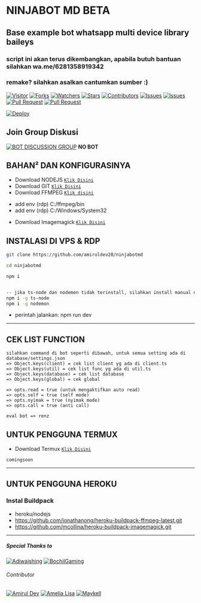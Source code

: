 # NINJABOT MD BETA
## Base example bot whatsapp multi device library baileys
### script ini akan terus dikembangkan, apabila butuh bantuan silahkan wa.me/6281358919342

### remake? silahkan asalkan cantumkan sumber :)
<a href="https://visitor-badge.glitch.me/badge?page_id=amiruldev20/ninjabotmd"><img title="Visitor" src="https://visitor-badge.glitch.me/badge?page_id=amiruldev20/ninjabotmd"></a>
<a href="https://github.com/amiruldev20/ninjabotmd/network/members"><img title="Forks" src="https://img.shields.io/github/forks/amiruldev20/ninjabotmd?label=Forks&color=blue&style=flat-square"></a>
<a href="https://github.com/amiruldev20/ninjabotmd/watchers"><img title="Watchers" src="https://img.shields.io/github/watchers/amiruldev20/ninjabotmd?label=Watchers&color=green&style=flat-square"></a>
<a href="https://github.com/amiruldev20/ninjabotmd/stargazers"><img title="Stars" src="https://img.shields.io/github/stars/amiruldev20/ninjabotmd?label=Stars&color=yellow&style=flat-square"></a>
<a href="https://github.com/amiruldev20/ninjabotmd/graphs/contributors"><img title="Contributors" src="https://img.shields.io/github/contributors/amiruldev20/ninjabotmd?label=Contributors&color=blue&style=flat-square"></a>
<a href="https://github.com/amiruldev20/ninjabotmd/issues"><img title="Issues" src="https://img.shields.io/github/issues/amiruldev20/ninjabotmd?label=Issues&color=success&style=flat-square"></a>
<a href="https://github.com/Fokusdotid/bersama/issues?q=is%3Aissue+is%3Aclosed"><img title="Issues" src="https://img.shields.io/github/issues-closed/Fokusdotid/bersama?label=Issues&color=red&style=flat-square"></a>
<a href="https://github.com/Fokusdotid/bersama/pulls"><img title="Pull Request" src="https://img.shields.io/github/issues-pr/Fokusdotid/bersama?label=PullRequest&color=success&style=flat-square"></a>
<a href="https://github.com/Fokusdotid/bersama/pulls?q=is%3Apr+is%3Aclosed"><img title="Pull Request" src="https://img.shields.io/github/issues-pr-closed/Fokusdotid/bersama?label=PullRequest&color=red&style=flat-square"></a>


[![Deploy](https://www.herokucdn.com/deploy/button.svg)](https://heroku.com/deploy?template=https://github.com/amiruldev20/ninjabotmd)
## Join Group Diskusi
[![BOT DISCUSSION GROUP](https://img.shields.io/badge/WhatsApp%20Group-25D366?style=for-the-badge&logo=whatsapp&logoColor=white)](https://chat.whatsapp.com/EDfrTs6MhuRLT0kIdpb848) 
**NO BOT**

## BAHAN² DAN KONFIGURASINYA

* Download NODEJS [`Klik Disini`](https://nodejs.org/en/download/)
* Download GIT [`Klik Disini`](https://git-scm.com/downloads)
* Download FFMPEG [`Klik disini`](https://filetransfer.io/data-package/M01DGQhS#link)
 - add env (rdp) C:/ffmpeg/bin
 - add env (rdp) C:/Windows/System32
* Download Imagemagick [`Klik Disini`](https://imagemagick.org/script/download.php)

## INSTALASI DI VPS & RDP

```bash
git clone https://github.com/amiruldev20/ninjabotmd

cd ninjabotmd

npm i


-- jika ts-node dan nodemon tidak terinstall, silahkan install manual dengan command dibawah
npm i -g ts-node
npm i -g nodemon
```
* perintah jalankan: npm run dev
---------

## CEK LIST FUNCTION
```
silahkan command di bot seperti dibawah, untuk semua setting ada di database/settings.json
=> Object.keys(client) = cek list client yg ada di client.ts
=> Object.keys(util) = cek list func yg ada di util.ts
=> Object.keys(database) = cek list database
=> Object.keys(global) = cek global

=> opts.read = true (untuk mengaktifkan auto read)
=> opts.self = true (self mode)
=> opts.nyimak = true (nyimak mode)
=> opts.call = true (anti call)

eval bot => renz
```

## UNTUK PENGGUNA TERMUX

* Download Termux [`Klik Disini`](https://github.com/termux/termux-app/releases/download/v0.118.0/termux-app_v0.118.0+github-debug_universal.apk)

```
comingsoon
```
---------
## UNTUK PENGGUNA HEROKU

### Instal Buildpack
* heroku/nodejs
* https://github.com/jonathanong/heroku-buildpack-ffmpeg-latest.git
* https://github.com/mcollina/heroku-buildpack-imagemagick.git

---------

##### Special Thanks to
[![Adiwajshing](https://github.com/adiwajshing.png?size=100)](https://github.com/adiwajshing)
[![BochilGaming](https://github.com/BochilGaming.png?size=100)](https://github.com/BochilGaming)

###### Contributor
[![Amirul Dev](https://github.com/amiruldev20.png?size=100)](https://github.com/amiruldev20)
[![Amelia Lisa](https://github.com/Ameliascrf.png?size=100)](https://github.com/Ameliascrf)
[![Maykell](https://github.com/MAYKELL07.png?size=100)](https://github.com/MAYKELL07)
